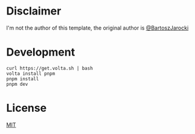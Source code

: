 # Disclaimer

I'm not the author of this template, the original author is [@BartoszJarocki](https://github.com/BartoszJarocki/cv.git)

# Development

```
curl https://get.volta.sh | bash
volta install pnpm
pnpm install
pnpm dev
```

# License

[MIT](https://choosealicense.com/licenses/mit/)
